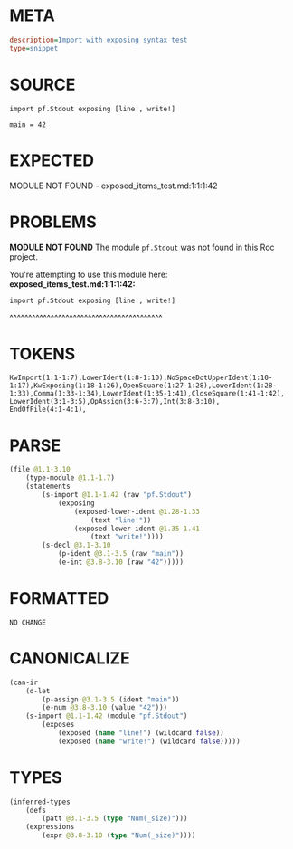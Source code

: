 # META
~~~ini
description=Import with exposing syntax test
type=snippet
~~~
# SOURCE
~~~roc
import pf.Stdout exposing [line!, write!]

main = 42
~~~
# EXPECTED
MODULE NOT FOUND - exposed_items_test.md:1:1:1:42
# PROBLEMS
**MODULE NOT FOUND**
The module `pf.Stdout` was not found in this Roc project.

You're attempting to use this module here:
**exposed_items_test.md:1:1:1:42:**
```roc
import pf.Stdout exposing [line!, write!]
```
^^^^^^^^^^^^^^^^^^^^^^^^^^^^^^^^^^^^^^^^^


# TOKENS
~~~zig
KwImport(1:1-1:7),LowerIdent(1:8-1:10),NoSpaceDotUpperIdent(1:10-1:17),KwExposing(1:18-1:26),OpenSquare(1:27-1:28),LowerIdent(1:28-1:33),Comma(1:33-1:34),LowerIdent(1:35-1:41),CloseSquare(1:41-1:42),
LowerIdent(3:1-3:5),OpAssign(3:6-3:7),Int(3:8-3:10),
EndOfFile(4:1-4:1),
~~~
# PARSE
~~~clojure
(file @1.1-3.10
	(type-module @1.1-1.7)
	(statements
		(s-import @1.1-1.42 (raw "pf.Stdout")
			(exposing
				(exposed-lower-ident @1.28-1.33
					(text "line!"))
				(exposed-lower-ident @1.35-1.41
					(text "write!"))))
		(s-decl @3.1-3.10
			(p-ident @3.1-3.5 (raw "main"))
			(e-int @3.8-3.10 (raw "42")))))
~~~
# FORMATTED
~~~roc
NO CHANGE
~~~
# CANONICALIZE
~~~clojure
(can-ir
	(d-let
		(p-assign @3.1-3.5 (ident "main"))
		(e-num @3.8-3.10 (value "42")))
	(s-import @1.1-1.42 (module "pf.Stdout")
		(exposes
			(exposed (name "line!") (wildcard false))
			(exposed (name "write!") (wildcard false)))))
~~~
# TYPES
~~~clojure
(inferred-types
	(defs
		(patt @3.1-3.5 (type "Num(_size)")))
	(expressions
		(expr @3.8-3.10 (type "Num(_size)"))))
~~~
